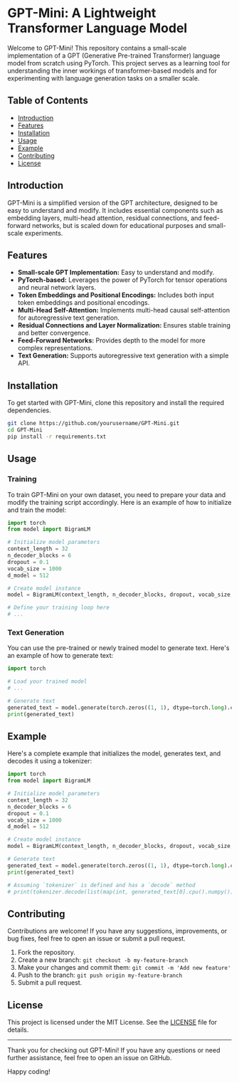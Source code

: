 # GPT-Mini: A Lightweight Transformer Language Model

Welcome to GPT-Mini! This repository contains a small-scale implementation of a GPT (Generative Pre-trained Transformer) language model from scratch using PyTorch. This project serves as a learning tool for understanding the inner workings of transformer-based models and for experimenting with language generation tasks on a smaller scale.

## Table of Contents

- [Introduction](#introduction)
- [Features](#features)
- [Installation](#installation)
- [Usage](#usage)
- [Example](#example)
- [Contributing](#contributing)
- [License](#license)

## Introduction

GPT-Mini is a simplified version of the GPT architecture, designed to be easy to understand and modify. It includes essential components such as embedding layers, multi-head attention, residual connections, and feed-forward networks, but is scaled down for educational purposes and small-scale experiments.

## Features

- **Small-scale GPT Implementation:** Easy to understand and modify.
- **PyTorch-based:** Leverages the power of PyTorch for tensor operations and neural network layers.
- **Token Embeddings and Positional Encodings:** Includes both input token embeddings and positional encodings.
- **Multi-Head Self-Attention:** Implements multi-head causal self-attention for autoregressive text generation.
- **Residual Connections and Layer Normalization:** Ensures stable training and better convergence.
- **Feed-Forward Networks:** Provides depth to the model for more complex representations.
- **Text Generation:** Supports autoregressive text generation with a simple API.

## Installation

To get started with GPT-Mini, clone this repository and install the required dependencies.

```bash
git clone https://github.com/yourusername/GPT-Mini.git
cd GPT-Mini
pip install -r requirements.txt
```

## Usage

### Training

To train GPT-Mini on your own dataset, you need to prepare your data and modify the training script accordingly. Here is an example of how to initialize and train the model:

```python
import torch
from model import BigramLM

# Initialize model parameters
context_length = 32
n_decoder_blocks = 6
dropout = 0.1
vocab_size = 1000
d_model = 512

# Create model instance
model = BigramLM(context_length, n_decoder_blocks, dropout, vocab_size, d_model).cuda()

# Define your training loop here
# ...
```

### Text Generation

You can use the pre-trained or newly trained model to generate text. Here's an example of how to generate text:

```python
import torch

# Load your trained model
# ...

# Generate text
generated_text = model.generate(torch.zeros((1, 1), dtype=torch.long).cuda(), 2000)
print(generated_text)
```

## Example

Here's a complete example that initializes the model, generates text, and decodes it using a tokenizer:

```python
import torch
from model import BigramLM

# Initialize model parameters
context_length = 32
n_decoder_blocks = 6
dropout = 0.1
vocab_size = 1000
d_model = 512

# Create model instance
model = BigramLM(context_length, n_decoder_blocks, dropout, vocab_size, d_model).cuda()

# Generate text
generated_text = model.generate(torch.zeros((1, 1), dtype=torch.long).cuda(), 2000)
print(generated_text)

# Assuming `tokenizer` is defined and has a `decode` method
# print(tokenizer.decode(list(map(int, generated_text[0].cpu().numpy()))))
```

## Contributing

Contributions are welcome! If you have any suggestions, improvements, or bug fixes, feel free to open an issue or submit a pull request.

1. Fork the repository.
2. Create a new branch: `git checkout -b my-feature-branch`
3. Make your changes and commit them: `git commit -m 'Add new feature'`
4. Push to the branch: `git push origin my-feature-branch`
5. Submit a pull request.

## License

This project is licensed under the MIT License. See the [LICENSE](LICENSE) file for details.

---

Thank you for checking out GPT-Mini! If you have any questions or need further assistance, feel free to open an issue on GitHub.

Happy coding!
